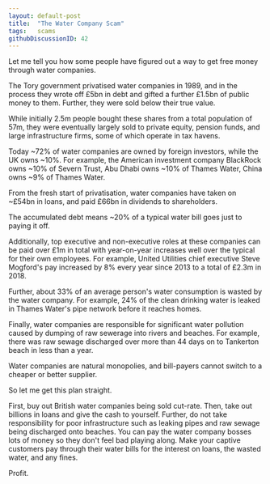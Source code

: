 ```yaml
---
layout: default-post
title:  "The Water Company Scam"
tags:   scams
githubDiscussionID: 42
---
```


Let me tell you how some people have figured out a way to get free money through
water companies.

The Tory government privatised water companies in 1989, and in the process
they wrote off £5bn in debt and gifted a further £1.5bn of public money to them.
Further, they were sold below their true value.

While initially 2.5m people bought these shares from a total population of 57m,
they were eventually largely sold to private equity, pension funds, and large
infrastructure firms, some of which operate in tax havens.

Today ~72% of water companies are owned by foreign investors, while the UK owns ~10%.
For example, the American investment company BlackRock owns ~10% of Severn Trust,
Abu Dhabi owns ~10% of Thames Water, China owns ~9% of Thames Water.

From the fresh start of privatisation, water companies have taken on ~£54bn
in loans, and paid £66bn in dividends to shareholders.

The accumulated debt means ~20% of a typical water bill goes just to paying it off.

Additionally, top executive and non-executive roles at these companies can be
paid over £1m in total with year-on-year increases well over the typical for
their own employees. For example, United Utilities chief executive Steve Mogford's
pay increased by 8% every year since 2013 to a total of £2.3m in 2018.

Further, about 33% of an average person's water consumption is wasted by the
water company. For example, 24% of the clean drinking water is leaked in Thames
Water's pipe network before it reaches homes.

Finally, water companies are responsible for significant water pollution caused
by dumping of raw sewerage into rivers and beaches. For example, there was raw
sewage discharged over more than 44 days on to Tankerton beach in less than a year.

Water companies are natural monopolies, and bill-payers cannot switch to a
cheaper or better supplier.

So let me get this plan straight.

First, buy out British water companies being sold cut-rate. Then, take out
billions in loans and give the cash to yourself. Further, do not take responsibility
for poor infrastructure such as leaking pipes and raw sewage being discharged
onto beaches. You can pay the water company bosses lots of money so they don't
feel bad playing along. Make your captive customers pay through their water bills
for the interest on loans, the wasted water, and any fines.

Profit.

